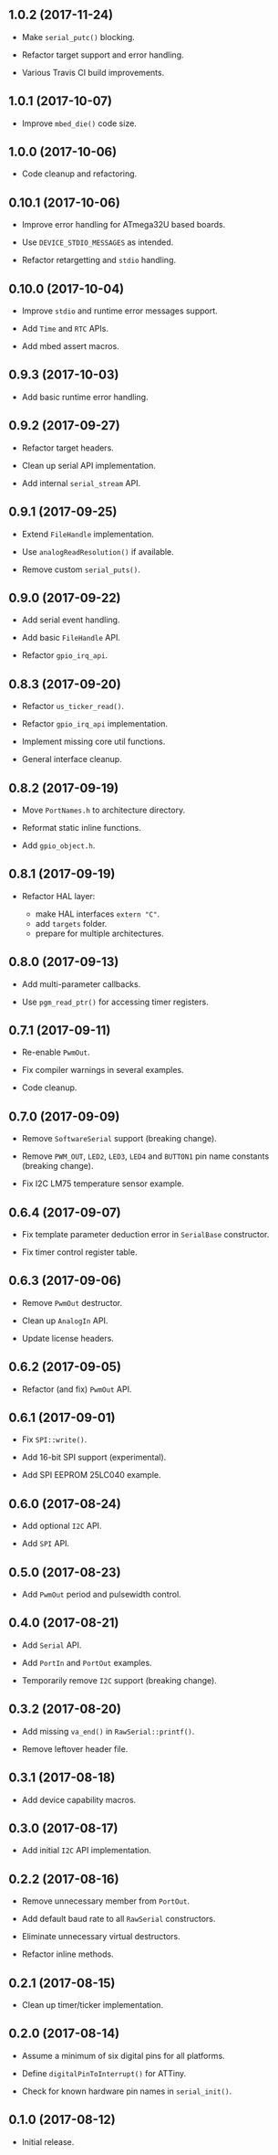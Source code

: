 1.0.2 (2017-11-24)
------------------

- Make `serial_putc()` blocking.

- Refactor target support and error handling.

- Various Travis CI build improvements.


1.0.1 (2017-10-07)
------------------

- Improve `mbed_die()` code size.


1.0.0 (2017-10-06)
------------------

- Code cleanup and refactoring.


0.10.1 (2017-10-06)
-------------------

- Improve error handling for ATmega32U based boards.

- Use `DEVICE_STDIO_MESSAGES` as intended.

- Refactor retargetting and `stdio` handling.


0.10.0 (2017-10-04)
-------------------

- Improve `stdio` and runtime error messages support.

- Add `Time` and `RTC` APIs.

- Add mbed assert macros.


0.9.3 (2017-10-03)
------------------

- Add basic runtime error handling.


0.9.2 (2017-09-27)
------------------

- Refactor target headers.

- Clean up serial API implementation.

- Add internal `serial_stream` API.


0.9.1 (2017-09-25)
------------------

- Extend `FileHandle` implementation.

- Use `analogReadResolution()` if available.

- Remove custom `serial_puts()`.


0.9.0 (2017-09-22)
------------------

- Add serial event handling.

- Add basic `FileHandle` API.

- Refactor `gpio_irq_api`.


0.8.3 (2017-09-20)
------------------

- Refactor `us_ticker_read()`.

- Refactor `gpio_irq_api` implementation.

- Implement missing core util functions.

- General interface cleanup.


0.8.2 (2017-09-19)
------------------

- Move `PortNames.h` to architecture directory.

- Reformat static inline functions.

- Add `gpio_object.h`.


0.8.1 (2017-09-19)
------------------

- Refactor HAL layer:

  * make HAL interfaces `extern "C"`.
  * add `targets` folder.
  * prepare for multiple architectures.


0.8.0 (2017-09-13)
------------------

- Add multi-parameter callbacks.

- Use `pgm_read_ptr()` for accessing timer registers.


0.7.1 (2017-09-11)
------------------

- Re-enable `PwmOut`.

- Fix compiler warnings in several examples.

- Code cleanup.


0.7.0 (2017-09-09)
------------------

- Remove `SoftwareSerial` support (breaking change).

- Remove `PWM_OUT`, `LED2`, `LED3`, `LED4` and `BUTTON1` pin name
  constants (breaking change).

- Fix I2C LM75 temperature sensor example.


0.6.4 (2017-09-07)
------------------

- Fix template parameter deduction error in `SerialBase` constructor.

- Fix timer control register table.


0.6.3 (2017-09-06)
------------------

- Remove `PwmOut` destructor.

- Clean up `AnalogIn` API.

- Update license headers.


0.6.2 (2017-09-05)
------------------

- Refactor (and fix) `PwmOut` API.


0.6.1 (2017-09-01)
------------------

- Fix `SPI::write()`.

- Add 16-bit SPI support (experimental).

- Add SPI EEPROM 25LC040 example.


0.6.0 (2017-08-24)
------------------

- Add optional `I2C` API.

- Add `SPI` API.


0.5.0 (2017-08-23)
------------------

- Add `PwmOut` period and pulsewidth control.


0.4.0 (2017-08-21)
------------------

- Add `Serial` API.

- Add `PortIn` and `PortOut` examples.

- Temporarily remove `I2C` support (breaking change).


0.3.2 (2017-08-20)
------------------

- Add missing `va_end()` in `RawSerial::printf()`.

- Remove leftover header file.


0.3.1 (2017-08-18)
------------------

- Add device capability macros.


0.3.0 (2017-08-17)
------------------

- Add initial `I2C` API implementation.


0.2.2 (2017-08-16)
------------------

- Remove unnecessary member from `PortOut`.

- Add default baud rate to all `RawSerial` constructors.

- Eliminate unnecessary virtual destructors.

- Refactor inline methods.


0.2.1 (2017-08-15)
------------------

- Clean up timer/ticker implementation.


0.2.0 (2017-08-14)
------------------

- Assume a minimum of six digital pins for all platforms.

- Define `digitalPinToInterrupt()` for ATTiny.

- Check for known hardware pin names in `serial_init()`.


0.1.0 (2017-08-12)
------------------

- Initial release.

